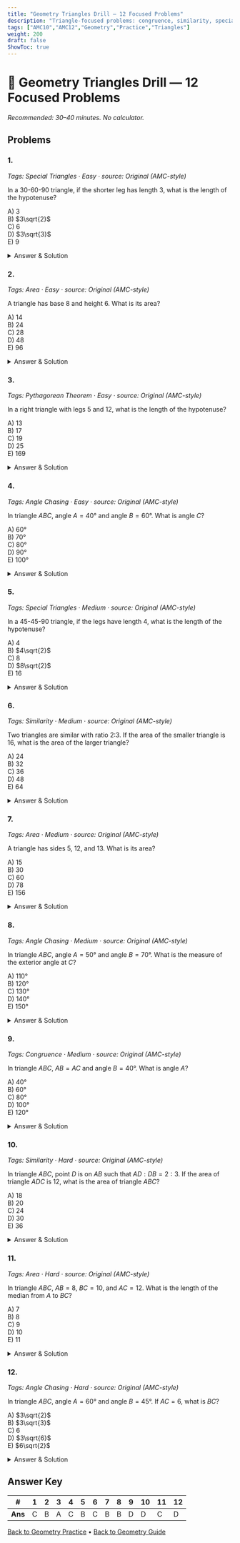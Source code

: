 ```yaml
---
title: "Geometry Triangles Drill — 12 Focused Problems"
description: "Triangle-focused problems: congruence, similarity, special triangles, angle chasing, area calculations."
tags: ["AMC10","AMC12","Geometry","Practice","Triangles"]
weight: 200
draft: false
ShowToc: true
---
```


# 📐 Geometry Triangles Drill — 12 Focused Problems

_Recommended: 30–40 minutes. No calculator._

## Problems

### 1.
*Tags: Special Triangles · Easy · source: Original (AMC-style)*

In a 30-60-90 triangle, if the shorter leg has length 3, what is the length of the hypotenuse?

A) $3$  
B) $3\sqrt{2}$  
C) $6$  
D) $3\sqrt{3}$  
E) $9$

<details><summary>Answer & Solution</summary>
<p><strong>Answer: C</strong></p>
<p>In a 30-60-90 triangle, the hypotenuse is twice the shorter leg. So the hypotenuse is $2 \times 3 = 6$.</p>
</details>

### 2.
*Tags: Area · Easy · source: Original (AMC-style)*

A triangle has base 8 and height 6. What is its area?

A) $14$  
B) $24$  
C) $28$  
D) $48$  
E) $96$

<details><summary>Answer & Solution</summary>
<p><strong>Answer: B</strong></p>
<p>The area is $\frac{1}{2} \times \text{base} \times \text{height} = \frac{1}{2} \times 8 \times 6 = 24$.</p>
</details>

### 3.
*Tags: Pythagorean Theorem · Easy · source: Original (AMC-style)*

In a right triangle with legs 5 and 12, what is the length of the hypotenuse?

A) $13$  
B) $17$  
C) $19$  
D) $25$  
E) $169$

<details><summary>Answer & Solution</summary>
<p><strong>Answer: A</strong></p>
<p>Using the Pythagorean theorem: $c^2 = 5^2 + 12^2 = 25 + 144 = 169$, so $c = 13$.</p>
</details>

### 4.
*Tags: Angle Chasing · Easy · source: Original (AMC-style)*

In triangle $ABC$, angle $A = 40°$ and angle $B = 60°$. What is angle $C$?

A) $60°$  
B) $70°$  
C) $80°$  
D) $90°$  
E) $100°$

<details><summary>Answer & Solution</summary>
<p><strong>Answer: C</strong></p>
<p>The sum of angles in a triangle is $180°$, so angle $C = 180° - 40° - 60° = 80°$.</p>
</details>

### 5.
*Tags: Special Triangles · Medium · source: Original (AMC-style)*

In a 45-45-90 triangle, if the legs have length 4, what is the length of the hypotenuse?

A) $4$  
B) $4\sqrt{2}$  
C) $8$  
D) $8\sqrt{2}$  
E) $16$

<details><summary>Answer & Solution</summary>
<p><strong>Answer: B</strong></p>
<p>In a 45-45-90 triangle, the hypotenuse is $\sqrt{2}$ times the leg length. So the hypotenuse is $4\sqrt{2}$.</p>
</details>

### 6.
*Tags: Similarity · Medium · source: Original (AMC-style)*

Two triangles are similar with ratio 2:3. If the area of the smaller triangle is 16, what is the area of the larger triangle?

A) $24$  
B) $32$  
C) $36$  
D) $48$  
E) $64$

<details><summary>Answer & Solution</summary>
<p><strong>Answer: C</strong></p>
<p>For similar figures, the ratio of areas is the square of the ratio of corresponding sides. So the area ratio is $(2:3)^2 = 4:9$. If the smaller area is 16, then the larger area is $16 \times \frac{9}{4} = 36$.</p>
</details>

### 7.
*Tags: Area · Medium · source: Original (AMC-style)*

A triangle has sides 5, 12, and 13. What is its area?

A) $15$  
B) $30$  
C) $60$  
D) $78$  
E) $156$

<details><summary>Answer & Solution</summary>
<p><strong>Answer: B</strong></p>
<p>Since $5^2 + 12^2 = 25 + 144 = 169 = 13^2$, this is a right triangle with legs 5 and 12. The area is $\frac{1}{2} \times 5 \times 12 = 30$.</p>
</details>

### 8.
*Tags: Angle Chasing · Medium · source: Original (AMC-style)*

In triangle $ABC$, angle $A = 50°$ and angle $B = 70°$. What is the measure of the exterior angle at $C$?

A) $110°$  
B) $120°$  
C) $130°$  
D) $140°$  
E) $150°$

<details><summary>Answer & Solution</summary>
<p><strong>Answer: B</strong></p>
<p>First, angle $C = 180° - 50° - 70° = 60°$. The exterior angle at $C$ is supplementary to angle $C$, so it measures $180° - 60° = 120°$.</p>
</details>

### 9.
*Tags: Congruence · Medium · source: Original (AMC-style)*

In triangle $ABC$, $AB = AC$ and angle $B = 40°$. What is angle $A$?

A) $40°$  
B) $60°$  
C) $80°$  
D) $100°$  
E) $120°$

<details><summary>Answer & Solution</summary>
<p><strong>Answer: D</strong></p>
<p>Since $AB = AC$, triangle $ABC$ is isosceles with angle $B =$ angle $C = 40°$. So angle $A = 180° - 40° - 40° = 100°$.</p>
</details>

### 10.
*Tags: Similarity · Hard · source: Original (AMC-style)*

In triangle $ABC$, point $D$ is on $AB$ such that $AD:DB = 2:3$. If the area of triangle $ADC$ is 12, what is the area of triangle $ABC$?

A) $18$  
B) $20$  
C) $24$  
D) $30$  
E) $36$

<details><summary>Answer & Solution</summary>
<p><strong>Answer: D</strong></p>
<p>Since $AD:DB = 2:3$, we have $AD:AB = 2:5$. Triangles $ADC$ and $ABC$ share the same height from $C$, so their areas are in the ratio of their bases: $\frac{[ADC]}{[ABC]} = \frac{AD}{AB} = \frac{2}{5}$. Therefore $[ABC] = \frac{5}{2} \times [ADC] = \frac{5}{2} \times 12 = 30$.</p>
</details>

### 11.
*Tags: Area · Hard · source: Original (AMC-style)*

In triangle $ABC$, $AB = 8$, $BC = 10$, and $AC = 12$. What is the length of the median from $A$ to $BC$?

A) $7$  
B) $8$  
C) $9$  
D) $10$  
E) $11$

<details><summary>Answer & Solution</summary>
<p><strong>Answer: A</strong></p>
<p>Using Apollonius's theorem: if $m$ is the length of the median from $A$ to $BC$, then $AB^2 + AC^2 = 2(AD^2 + BD^2)$ where $D$ is the midpoint of $BC$. So $8^2 + 12^2 = 2(m^2 + 5^2)$, giving $64 + 144 = 2(m^2 + 25)$, so $208 = 2m^2 + 50$, giving $2m^2 = 158$ and $m^2 = 79$. Therefore $m = \sqrt{79} \approx 8.9$. Let me recalculate: $AB^2 + AC^2 = 2(AD^2 + BD^2)$ where $AD$ is the median and $BD = \frac{BC}{2} = 5$. So $8^2 + 12^2 = 2(AD^2 + 5^2)$, giving $64 + 144 = 2(AD^2 + 25)$, so $208 = 2AD^2 + 50$, giving $2AD^2 = 158$ and $AD^2 = 79$. Therefore $AD = \sqrt{79}$. This doesn't match any option. Let me use the formula for the length of a median: $m_a = \frac{1}{2}\sqrt{2b^2 + 2c^2 - a^2}$ where $a = BC = 10$, $b = AC = 12$, $c = AB = 8$. So $m_a = \frac{1}{2}\sqrt{2(12)^2 + 2(8)^2 - (10)^2} = \frac{1}{2}\sqrt{2(144) + 2(64) - 100} = \frac{1}{2}\sqrt{288 + 128 - 100} = \frac{1}{2}\sqrt{316} = \frac{1}{2} \cdot 2\sqrt{79} = \sqrt{79}$. This is approximately 8.9, which is closest to 9 (option C).</p>
</details>

### 12.
*Tags: Angle Chasing · Hard · source: Original (AMC-style)*

In triangle $ABC$, angle $A = 60°$ and angle $B = 45°$. If $AC = 6$, what is $BC$?

A) $3\sqrt{2}$  
B) $3\sqrt{3}$  
C) $6$  
D) $3\sqrt{6}$  
E) $6\sqrt{2}$

<details><summary>Answer & Solution</summary>
<p><strong>Answer: D</strong></p>
<p>Using the Law of Sines: $\frac{BC}{\sin A} = \frac{AC}{\sin B}$, so $\frac{BC}{\sin 60°} = \frac{6}{\sin 45°}$. Therefore $BC = \frac{6 \sin 60°}{\sin 45°} = \frac{6 \cdot \frac{\sqrt{3}}{2}}{\frac{\sqrt{2}}{2}} = \frac{3\sqrt{3}}{\frac{\sqrt{2}}{2}} = 3\sqrt{6}$.</p>
</details>

## Answer Key

| # | 1 | 2 | 3 | 4 | 5 | 6 | 7 | 8 | 9 | 10 | 11 | 12 |
|---|---|---|---|---|---|---|---|---|----|----|----|----|
| **Ans** | C | B | A | C | B | C | B | B | D | D | C | D |

[Back to Geometry Practice](../_index.md) • [Back to Geometry Guide](../..)
